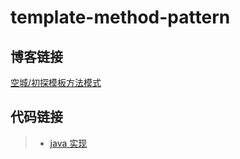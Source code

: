 # template-method-pattern

## 博客链接

[空城/初探模板方法模式](http://koon.cool/design-pattern/2018-11-28-template-method/)

## 代码链接

>- [java 实现](./java/TemplateMethodClient.java)
